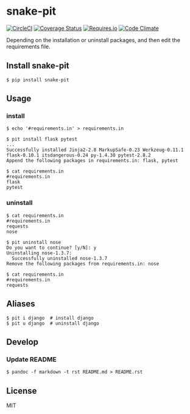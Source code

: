# snake-pit
[![CircleCI](https://img.shields.io/circleci/project/kk6/snake-pit.svg?style=flat-square)](https://circleci.com/gh/kk6/snake-pit)
[![Coverage Status](https://img.shields.io/coveralls/kk6/snake-pit.svg?style=flat-square)](https://coveralls.io/github/kk6/snake-pit?branch=master)
[![Requires.io](https://img.shields.io/requires/github/kk6/snake-pit.svg?style=flat-square)](https://requires.io/github/kk6/snake-pit/requirements/)
[![Code Climate](https://img.shields.io/codeclimate/github/kk6/snake-pit/badges/gpa.svg?style=flat-square)](https://codeclimate.com/github/kk6/snake-pit)

Depending on the installation or uninstall packages, and then edit the requirements file.

## Install snake-pit

```
$ pip install snake-pit
```

## Usage

### install

```
$ echo '#requirements.in' > requirements.in

$ pit install flask pytest
...
Successfully installed Jinja2-2.8 MarkupSafe-0.23 Werkzeug-0.11.1 flask-0.10.1 itsdangerous-0.24 py-1.4.30 pytest-2.8.2
Append the following packages in requirements.in: flask, pytest

$ cat requirements.in
#requirements.in
flask
pytest
```

### uninstall

```
$ cat requirements.in
#requirements.in
requests
nose

$ pit uninstall nose
Do you want to continue? [y/N]: y
Uninstalling nose-1.3.7:
  Successfully uninstalled nose-1.3.7
Remove the following packages from requirements.in: nose

$ cat requirements.in
#requirements.in
requests
```

## Aliases

```
$ pit i django  # install django
$ pit u django  # uninstall django
```

## Develop

### Update README

```
$ pandoc -f markdown -t rst README.md > README.rst
```

## License
MIT
